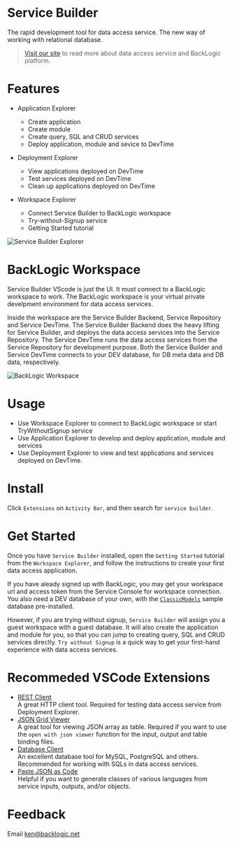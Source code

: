 # Service Builder

The rapid development tool for data access service. The new way of working with relational database.
>[Visit our site](https://www.backlogic.net) to read more about data access service and BackLogic platform.

# Features

- Application Explorer
  - Create application
  - Create module
  - Create query, SQL and CRUD services
  - Deploy application, module and sevice to DevTime  
  
- Deployment Explorer
  - View applications deployed on DevTime
  - Test services deployed on DevTime
  - Clean up applications deployed on DevTime

- Workspace Explorer
  - Connect Service Builder to BackLogic workspace
  - Try-without-Signup service
  - Getting Started tutorial

![Service Builder Explorer](https://www.backlogic.net/vscode/service-builder-explorer.png)

# BackLogic Workspace

Service Builder VScode is just the UI. It must connect to a BackLogic workspace to work. The BackLogic workspace is your virtual private develpment environment for data access services.  

Inside the workspace are the Service Builder Backend, Service Repository and Service DevTime. The Service Builder Backend does the heavy lifting for Service Builder, and deploys the data access services into the Service Repository. The Service DevTime runs the data access services from the Service Repository for development purpose. Both the Service Builder and Service DevTime connects to your DEV database, for DB meta data and DB data, respectively.

![BackLogic Workspace](https://www.backlogic.net/vscode/backlogic-workspace.png)

# Usage

- Use Workspace Explorer to connect to BackLogic workspace or start TryWithoutSignup service
- Use Application Explorer to develop and deploy application, module and services
- Use Deployment Explorer to view and test applications and services deployed on DevTime.

# Install

Click `Extensions` on `Activity Bar`, and then search for `service builder`.

# Get Started

Once you have `Service Builder` installed, open the `Getting Started` tutorial from the `Workspace Explorer`, and follow the instructions to create your first data access application.

If you have aleady signed up with BackLogic, you may get your workspace url and access token from the Service Console for workspace connection. You also need a DEV database of your own, with the [`ClassicModels`](https://www.mysqltutorial.org/mysql-sample-database.aspx) sample database pre-installed.

However, if you are trying without signup, `Service Builder` will assign you a guest workspace with a guest database. It will also create the application and module for you, so that you can jump to creating query, SQL and CRUD services directly. `Try without Signup` is a quick way to get your first-hand experience with data access services.

# Recommeded VSCode Extensions

- [REST Client](https://marketplace.visualstudio.com/items?itemName=humao.rest-client)  
  A great HTTP client tool. Required for testing data access service from Deployment Explorer.
- [JSON Grid Viewer](https://marketplace.visualstudio.com/items?itemName=DutchIgor.json-viewer)  
  A great tool for viewing JSON array as table. Required if you want to use the `open with json viewer` function for the input, output and table binding files.
- [Database Client](https://marketplace.visualstudio.com/items?itemName=cweijan.vscode-database-client2)  
  An excellent database tool for MySQL, PostgreSQL and others. Recommended for working with SQLs in data access services.
- [Paste JSON as Code](https://marketplace.visualstudio.com/items?itemName=quicktype.quicktype)  
  Helpful if you want to generate classes of various languages from service inputs, outputs, and/or objects.

# Feedback

Email ken@backlogic.net
